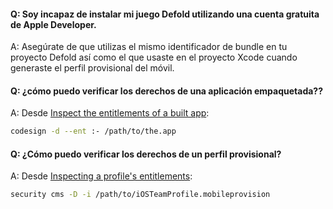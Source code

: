 #### Q: Soy incapaz de instalar mi juego Defold utilizando una cuenta gratuita de Apple Developer.
A: Asegúrate de que utilizas el mismo identificador de bundle en tu proyecto Defold así como el que usaste en el proyecto Xcode cuando generaste el perfil provisional del móvil.

#### Q: ¿cómo puedo verificar los derechos de una aplicación empaquetada??
A: Desde [Inspect the entitlements of a built app](https://developer.apple.com/library/archive/technotes/tn2415/_index.html#//apple_ref/doc/uid/DTS40016427-CH1-APPENTITLEMENTS):

```sh
codesign -d --ent :- /path/to/the.app
```

#### Q: ¿Cómo puedo verificar los derechos de un perfil provisional?
A: Desde [Inspecting a profile's entitlements](https://developer.apple.com/library/archive/technotes/tn2415/_index.html#//apple_ref/doc/uid/DTS40016427-CH1-PROFILESENTITLEMENTS):

```sh
security cms -D -i /path/to/iOSTeamProfile.mobileprovision
```